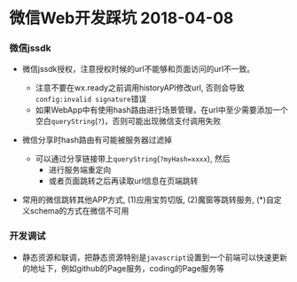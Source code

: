 # 微信Web开发踩坑 2018-04-08

### 微信jssdk

- 微信jssdk授权，注意授权时候的url不能够和页面访问的url不一致。
    - 注意不要在wx.ready之前调用historyAPI修改url, 否则会导致`config:invalid signature`错误
    - 如果WebApp中有使用hash路由进行场景管理，在url中至少需要添加一个空白`queryString`(`?`)，否则可能出现微信支付调用失败

- 微信分享时hash路由有可能被服务器过滤掉
    - 可以通过分享链接带上`queryString`(`?myHash=xxxx`), 然后
        - 进行服务端重定向
        - 或者页面跳转之后再读取url信息在页端跳转

- 常用的微信跳转其他APP方式, (1)应用宝剪切版, (2)魔窗等跳转服务, (*)自定义schema的方式在微信不可用

### 开发调试

- 静态资源和联调，把静态资源特别是`javascript`设置到一个前端可以快速更新的地址下，例如github的Page服务，coding的Page服务等
